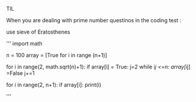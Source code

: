 TIL

When you are dealing with prime number questinos in the coding test :


use sieve of Eratosthenes

'''
import math 

n = 100
array = [True for i in range (n+1)]

for i in range(2, math.sqrt(n)+1):
    if array[i] = True:
        j=2
        while i*j <=n:
            array[i*j] =False
            j+=1

for i in range(2, n+1):
    if array[i]:
        print(i)

'''
